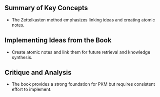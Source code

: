 ## Summary of Key Concepts
- The Zettelkasten method emphasizes linking ideas and creating atomic notes.

## Implementing Ideas from the Book
- Create atomic notes and link them for future retrieval and knowledge synthesis.

## Critique and Analysis
- The book provides a strong foundation for PKM but requires consistent effort to implement.